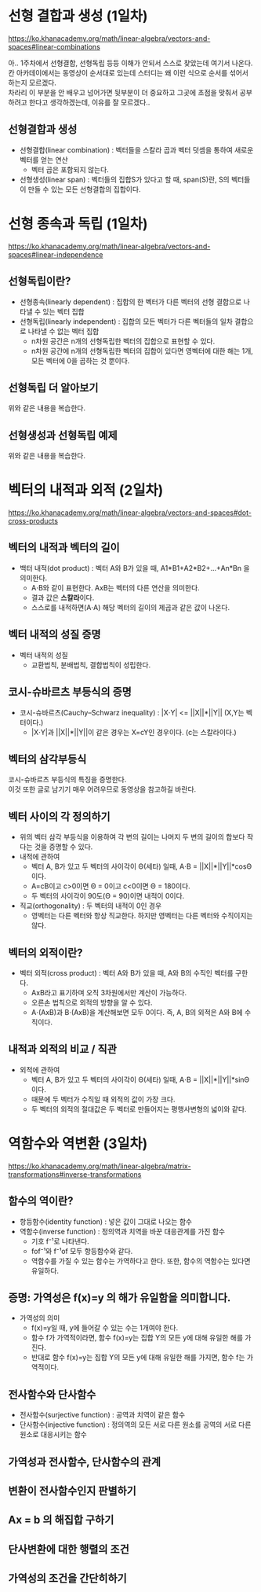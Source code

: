 # 선형 결합과 생성 (1일차)

https://ko.khanacademy.org/math/linear-algebra/vectors-and-spaces#linear-combinations

아.. 1주차에서 선형결합, 선형독립 등등 이해가 안되서 스스로 찾았는데 여기서 나온다.\
칸 아카데이에서는 동영상이 순서대로 있는데 스터디는 왜 이런 식으로 순서를 섞어서 하는지 모르겠다.\
차라리 이 부분을 안 배우고 넘어가면 뒷부분이 더 중요하고 그곳에 초점을 맞춰서 공부하려고 한다고 생각하겠는데, 이유를 잘 모르겠다..
 
## 선형결합과 생성

+ 선형결합(linear combination) : 벡터들을 스칼라 곱과 벡터 덧셈을 통하여 새로운 벡터를 얻는 연산
  + 벡터 곱은 포함되지 않는다.
+ 선형생성(linear span) : 벡터들의 집합S가 있다고 할 때, span(S)란, S의 벡터들이 만들 수 있는 모든 선형결합의 집합이다.

# 선형 종속과 독립 (1일차)

https://ko.khanacademy.org/math/linear-algebra/vectors-and-spaces#linear-independence

## 선형독립이란?

+ 선형종속(linearly dependent) : 집합의 한 벡터가 다른 벡터의 선형 결합으로 나타낼 수 있는 벡터 집합
+ 선형독립(linearly independent) : 집합의 모든 벡터가 다른 벡터들의 일차 결합으로 나타낼 수 없는 벡터 집합
  + n차원 공간은 n개의 선형독립한 벡터의 집합으로 표현할 수 있다.
  + n차원 공간에 n개의 선형독립한 벡터의 집합이 있다면 영벡터에 대한 해는 1개, 모든 벡터에 0을 곱하는 것 뿐이다.

## 선형독립 더 알아보기

위와 같은 내용을 복습한다.

## 선형생성과 선형독립 예제

위와 같은 내용을 복습한다.

# 벡터의 내적과 외적 (2일차)

https://ko.khanacademy.org/math/linear-algebra/vectors-and-spaces#dot-cross-products

## 벡터의 내적과 벡터의 길이

+ 백터 내적(dot product) : 벡터 A와 B가 있을 때, A1\*B1+A2\*B2+...+An\*Bn 을 의미한다.
  + A⋅B와 같이 표현한다. AxB는 벡터의 다른 연산을 의미한다.
  + 결과 값은 **스칼라**이다.
  + 스스로를 내적하면(A⋅A) 해당 벡터의 길이의 제곱과 같은 값이 나온다.

## 벡터 내적의 성질 증명

+ 벡터 내적의 성질
   + 교환법칙, 분배법칙, 결합법칙이 성립한다.

## 코시-슈바르츠 부등식의 증명

+ 코시-슈바르츠(Cauchy–Schwarz inequality) : |X⋅Y| <= ||X||\*||Y|| (X,Y는 벡터이다.)
   + |X⋅Y|과 ||X||\*||Y||이 같은 경우는 X=cY인 경우이다. (c는 스칼라이다.)

## 벡터의 삼각부등식

코시-슈바르츠 부등식의 특징을 증명한다.\
이것 또한 글로 남기기 매우 어려우므로 동영상을 참고하길 바란다.

## 벡터 사이의 각 정의하기

+ 위의 벡터 삼각 부등식을 이용하여 각 변의 길이는 나머지 두 변의 길이의 합보다 작다는 것을 증명할 수 있다.
+ 내적에 관하여
  + 벡터 A, B가 있고 두 벡터의 사이각이 Θ(세타) 일때, A⋅B = ||X||\*||Y||\*cosΘ 이다.
  + A=cB이고 c>0이면 Θ = 0이고 c<0이면 Θ = 180이다. 
  + 두 벡터의 사이각이 90도(Θ = 90)이면 내적이 0이다.
+ 직교(orthogonality) : 두 벡터의 내적이 0인 경우
  + 영벡터는 다른 벡터와 항상 직교한다. 하지만 영벡터는 다른 벡터와 수직이지는 않다.

## 벡터의 외적이란?

+ 벡터 외적(cross product) : 벡터 A와 B가 있을 때, A와 B의 수직인 벡터를 구한다.
  + AxB라고 표기하며 오직 3차원에서만 계산이 가능하다.
  + 오른손 법칙으로 외적의 방향을 알 수 있다.
  + A⋅(AxB)과 B⋅(AxB)을 계산해보면 모두 0이다. 즉, A, B의 외적은 A와 B에 수직이다.

## 내적과 외적의 비교 / 직관

+ 외적에 관하여
  + 벡터 A, B가 있고 두 벡터의 사이각이 Θ(세타) 일때, A⋅B = ||X||\*||Y||\*sinΘ 이다.
  + 때문에 두 벡터가 수직일 때 외적의 값이 가장 크다.
  + 두 벡터의 외적의 절대값은 두 벡터로 만들어지는 평행사변형의 넓이와 같다.

# 역함수와 역변환 (3일차)

https://ko.khanacademy.org/math/linear-algebra/matrix-transformations#inverse-transformations

## 함수의 역이란?

+ 항등함수(identity function) : 넣은 값이 그대로 나오는 함수
+ 역함수(inverse function) : 정의역과 치역을 바꾼 대응관계를 가진 함수
  + 기호 f⁻¹로 나타낸다.
  + fof⁻¹와 f⁻¹of 모두 항등함수와 같다.
  + 역함수를 가질 수 있는 함수는 가역하다고 한다. 또한, 함수의 역함수는 있다면 유일하다.

## 증명: 가역성은 f(x)=y 의 해가 유일함을 의미합니다.

+ 가역성의 의미
  + f(x)=y일 때, y에 들어갈 수 있는 수는 1개여야 한다.
  + 함수 f가 가역적이라면, 함수 f(x)=y는 집합 Y의 모든 y에 대해 유일한 해를 가진다.
  + 반대로 함수 f(x)=y는 집합 Y의 모든 y에 대해 유일한 해를 가지면, 함수 f는 가역적이다.
  
## 전사함수와 단사함수

+ 전사함수(surjective function) : 공역과 치역이 같은 함수
+ 단사함수(injective function) : 정의역의 모든 서로 다른 원소를 공역의 서로 다른 원소로 대응시키는 함수

## 가역성과 전사함수, 단사함수의 관계



## 변환이 전사함수인지 판별하기



## Ax = b 의 해집합 구하기



## 단사변환에 대한 행렬의 조건



## 가역성의 조건을 간단히하기



